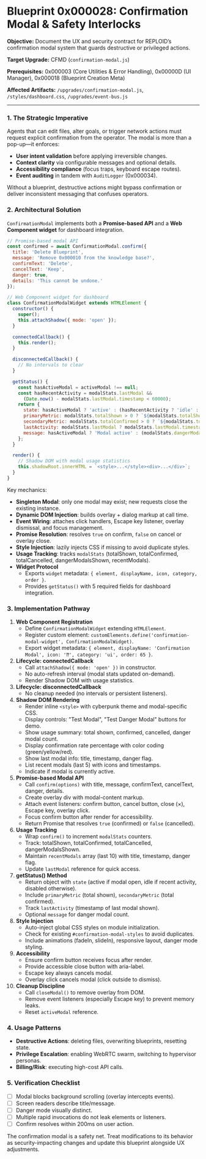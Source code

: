 # Blueprint 0x000028: Confirmation Modal & Safety Interlocks

**Objective:** Document the UX and security contract for REPLOID’s confirmation modal system that guards destructive or privileged actions.

**Target Upgrade:** CFMD (`confirmation-modal.js`)

**Prerequisites:** 0x000003 (Core Utilities & Error Handling), 0x00000D (UI Manager), 0x000018 (Blueprint Creation Meta)

**Affected Artifacts:** `/upgrades/confirmation-modal.js`, `/styles/dashboard.css`, `/upgrades/event-bus.js`

---

### 1. The Strategic Imperative
Agents that can edit files, alter goals, or trigger network actions must request explicit confirmation from the operator. The modal is more than a pop-up—it enforces:
- **User intent validation** before applying irreversible changes.
- **Context clarity** via configurable messages and optional details.
- **Accessibility compliance** (focus traps, keyboard escape routes).
- **Event auditing** in tandem with `AuditLogger` (0x000034).

Without a blueprint, destructive actions might bypass confirmation or deliver inconsistent messaging that confuses operators.

### 2. Architectural Solution
`ConfirmationModal` implements both a **Promise-based API** and a **Web Component widget** for dashboard integration.

```javascript
// Promise-based modal API
const confirmed = await ConfirmationModal.confirm({
  title: 'Delete Blueprint',
  message: 'Remove 0x000010 from the knowledge base?',
  confirmText: 'Delete',
  cancelText: 'Keep',
  danger: true,
  details: 'This cannot be undone.'
});

// Web Component widget for dashboard
class ConfirmationModalWidget extends HTMLElement {
  constructor() {
    super();
    this.attachShadow({ mode: 'open' });
  }

  connectedCallback() {
    this.render();
  }

  disconnectedCallback() {
    // No intervals to clear
  }

  getStatus() {
    const hasActiveModal = activeModal !== null;
    const hasRecentActivity = modalStats.lastModal &&
      (Date.now() - modalStats.lastModal.timestamp < 60000);
    return {
      state: hasActiveModal ? 'active' : (hasRecentActivity ? 'idle' : 'disabled'),
      primaryMetric: modalStats.totalShown > 0 ? `${modalStats.totalShown} shown` : 'No modals',
      secondaryMetric: modalStats.totalConfirmed > 0 ? `${modalStats.totalConfirmed} confirmed` : 'Ready',
      lastActivity: modalStats.lastModal ? modalStats.lastModal.timestamp : null,
      message: hasActiveModal ? 'Modal active' : (modalStats.dangerModalsShown > 0 ? `${modalStats.dangerModalsShown} danger` : null)
    };
  }

  render() {
    // Shadow DOM with modal usage statistics
    this.shadowRoot.innerHTML = `<style>...</style><div>...</div>`;
  }
}
```

Key mechanics:
- **Singleton Modal**: only one modal may exist; new requests close the existing instance.
- **Dynamic DOM Injection**: builds overlay + dialog markup at call time.
- **Event Wiring**: attaches click handlers, Escape key listener, overlay dismissal, and focus management.
- **Promise Resolution**: resolves `true` on confirm, `false` on cancel or overlay close.
- **Style Injection**: lazily injects CSS if missing to avoid duplicate styles.
- **Usage Tracking**: tracks `modalStats` (totalShown, totalConfirmed, totalCancelled, dangerModalsShown, recentModals).
- **Widget Protocol**
  - Exports `widget` metadata: `{ element, displayName, icon, category, order }`.
  - Provides `getStatus()` with 5 required fields for dashboard integration.

### 3. Implementation Pathway
1. **Web Component Registration**
   - Define `ConfirmationModalWidget` extending `HTMLElement`.
   - Register custom element: `customElements.define('confirmation-modal-widget', ConfirmationModalWidget)`.
   - Export widget metadata: `{ element, displayName: 'Confirmation Modal', icon: '⁇', category: 'ui', order: 65 }`.
2. **Lifecycle: connectedCallback**
   - Call `attachShadow({ mode: 'open' })` in constructor.
   - No auto-refresh interval (modal stats updated on-demand).
   - Render Shadow DOM with usage statistics.
3. **Lifecycle: disconnectedCallback**
   - No cleanup needed (no intervals or persistent listeners).
4. **Shadow DOM Rendering**
   - Render inline `<style>` with cyberpunk theme and modal-specific CSS.
   - Display controls: "Test Modal", "Test Danger Modal" buttons for demo.
   - Show usage summary: total shown, confirmed, cancelled, danger modal count.
   - Display confirmation rate percentage with color coding (green/yellow/red).
   - Show last modal info: title, timestamp, danger flag.
   - List recent modals (last 5) with icons and timestamps.
   - Indicate if modal is currently active.
5. **Promise-based Modal API**
   - Call `confirm(options)` with title, message, confirmText, cancelText, danger, details.
   - Create overlay div with modal-content markup.
   - Attach event listeners: confirm button, cancel button, close (×), Escape key, overlay click.
   - Focus confirm button after render for accessibility.
   - Return Promise that resolves `true` (confirmed) or `false` (cancelled).
6. **Usage Tracking**
   - Wrap `confirm()` to increment `modalStats` counters.
   - Track: totalShown, totalConfirmed, totalCancelled, dangerModalsShown.
   - Maintain `recentModals` array (last 10) with title, timestamp, danger flag.
   - Update `lastModal` reference for quick access.
7. **getStatus() Method**
   - Return object with `state` (active if modal open, idle if recent activity, disabled otherwise).
   - Include `primaryMetric` (total shown), `secondaryMetric` (total confirmed).
   - Track `lastActivity` (timestamp of last modal shown).
   - Optional `message` for danger modal count.
8. **Style Injection**
   - Auto-inject global CSS styles on module initialization.
   - Check for existing `#confirmation-modal-styles` to avoid duplicates.
   - Include animations (fadeIn, slideIn), responsive layout, danger mode styling.
9. **Accessibility**
   - Ensure confirm button receives focus after render.
   - Provide accessible close button with aria-label.
   - Escape key always cancels modal.
   - Overlay click cancels modal (click outside to dismiss).
10. **Cleanup Discipline**
    - Call `closeModal()` to remove overlay from DOM.
    - Remove event listeners (especially Escape key) to prevent memory leaks.
    - Reset `activeModal` reference.

### 4. Usage Patterns
- **Destructive Actions**: deleting files, overwriting blueprints, resetting state.
- **Privilege Escalation**: enabling WebRTC swarm, switching to hypervisor personas.
- **Billing/Risk**: executing high-cost API calls.

### 5. Verification Checklist
- [ ] Modal blocks background scrolling (overlay intercepts events).
- [ ] Screen readers describe title/message.
- [ ] Danger mode visually distinct.
- [ ] Multiple rapid invocations do not leak elements or listeners.
- [ ] Confirm resolves within 200ms on user action.

The confirmation modal is a safety net. Treat modifications to its behavior as security-impacting changes and update this blueprint alongside UX adjustments.
